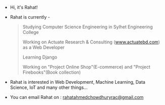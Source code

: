 - Hi, it's Rahat!

- Rahat is currently - 

  > Studying Computer Science Engineering in Sylhet Engineering College
  >
  > Working on Actuate Research & Consulting (www.actuatebd.com) as a Web Developer
  >
  > Learning Django
  >
  > Working on "Project Online Shop"(E-commerce) and "Project Firebooks"(Book collection)

- Rahat is interested in Web Development, Machine Learning, Data Science, IoT and many other things...

- You can email Rahat on : rahatahmedchowdhuryrac@gmail.com
